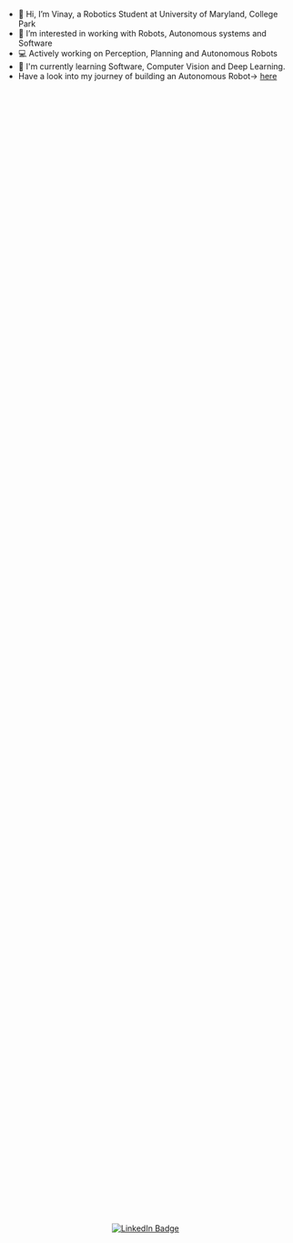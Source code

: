 - 👋 Hi, I’m Vinay, a Robotics Student at University of Maryland, College Park
- 👀 I’m interested in working with Robots, Autonomous systems and Software
- :computer: Actively working on Perception, Planning and Autonomous Robots
- 🌱 I'm currently learning Software, Computer Vision and Deep Learning.
- Have a look into my journey of building an Autonomous Robot-> [here](https://youtu.be/-1Ja9Sxqja4)

<div style="display: flex; justify-content: center; align-items: center; height: 100vh;">
  <div id="badges" align="center" style="display: flex;">
    <a href="https://www.linkedin.com/in/vinaykrishnabukka/" style="margin-right: 10px;">
      <img src="https://img.shields.io/badge/LinkedIn-blue?style=for-the-badge&logo=linkedin&logoColor=white" alt="LinkedIn Badge"/>
    </a>
    <img src="https://komarev.com/ghpvc/?username=vinay06vinay&style=for-the-badge&color=blue" alt=""/>
  </div>
</div>

---

### :hammer_and_wrench: Languages and Tools :
<p align="left">
  <a href="https://www.cprogramming.com/" target="_blank" rel="noreferrer">
    <img src="https://cdn.jsdelivr.net/gh/devicons/devicon/icons/cplusplus/cplusplus-original.svg" alt="Cd++" width="40" height="40"/>
  </a> 
  <a href="https://skillicons.dev">
    <img src="https://skillicons.dev/icons?i=ros&theme=light" />
  </a>
  <a href="https://www.python.org" target="_blank" rel="noreferrer">
    <img src="https://cdn.jsdelivr.net/gh/devicons/devicon/icons/python/python-original-wordmark.svg" alt="Python" width="40" height="40"/>
  </a>
  <a href="https://opencv.org/" target="_blank" rel="noreferrer">
    <img src="https://cdn.jsdelivr.net/gh/devicons/devicon/icons/opencv/opencv-original.svg" alt="OpenCV" width="40" height="40"/>
  </a>
   <a href="https://www.docker.com/" target="_blank" rel="noreferrer">
    <img src="https://cdn.jsdelivr.net/gh/devicons/devicon/icons/docker/docker-original.svg" alt="Docker" width="40" height="40"/>
  </a>
  <a href="https://git-scm.com/" target="_blank" rel="noreferrer">
    <img src="https://cdn.jsdelivr.net/gh/devicons/devicon/icons/git/git-original.svg" alt="Git" width="40" height="40"/>
  </a>
  <a href="https://matlab.mathworks.com/" target="_blank" rel="noreferrer">
    <img src="https://cdn.jsdelivr.net/gh/devicons/devicon/icons/matlab/matlab-original.svg" alt="Matlab" width="40" height="40"/>
  </a>
  <a href="https://www.linux.org/" target="_blank" rel="noreferrer">
    <img src="https://cdn.jsdelivr.net/gh/devicons/devicon/icons/linux/linux-original.svg" alt="Linux" width="40" height="40"/>
  </a>
  <a href="https://www.raspberrypi.org/" target="_blank" rel="noreferrer">
    <img src="https://cdn.jsdelivr.net/gh/devicons/devicon/icons/raspberrypi/raspberrypi-original.svg" alt="RaspberryPi" width="40" height="40"/>
  </a>

  <a href="https://pytorch.org/" target="_blank" rel="noreferrer">
    <img src="https://cdn.jsdelivr.net/gh/devicons/devicon/icons/pytorch/pytorch-original-wordmark.svg" alt="Pytorch" width="40" height="40"/>
  </a>
</p>



<div style="display: flex; flex-wrap: wrap; justify-content: space-evenly;">
  <img align="left" src="https://github-readme-stats.vercel.app/api?username=vinay06vinay&show_icons=true&theme=onedark" alt="Vinay's GitHub Stats" width="45%" />
  <img align="left" src="https://github-readme-stats-sigma-five.vercel.app/api/top-langs?username=vinay06vinay&show_icons=true&locale=en&layout=compact" alt="Vinay's Top Languages" width="40%" />
</div>

